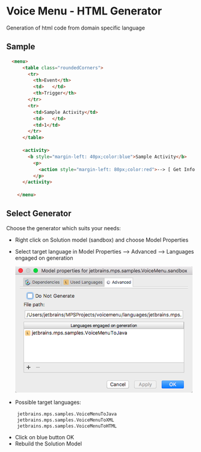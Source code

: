 Voice Menu - HTML Generator
==========================

Generation of html code from domain specific language

Sample
------

```html
  <menu>
      <table class="roundedCorners">
        <tr>
          <th>Event</th>
          <td>   </td>
          <th>Trigger</th>
        </tr>
        <tr>
          <td>Sample Activity</td>
          <td>   </td>
          <td>1</td>
        </tr>
      </table>
      
      <activity>
        <b style="margin-left: 40px;color:blue">Sample Activity</b>
          <p>          
            <action style="margin-left: 80px;color:red">--> [ Get Info ]</action>
          </p>
      </activity>
      
    </menu>

```


Select Generator
---------

Choose the generator which suits your needs:

* Right click on Solution model (sandbox) and choose Model Properties
* Select target language in Model Properties --> Advanced --> Languages engaged on generation 


   [![sandbox_menu](../../extras/sandbox_menu.png)](https://www.jetbrains.com/mps/)
   
   
* Possible target languages:      
```
    jetbrains.mps.samples.VoiceMenuToJava
    jetbrains.mps.samples.VoiceMenuToXML
    jetbrains.mps.samples.VoiceMenuToHTML
```
* Click on blue button OK
* Rebuild the Solution Model
